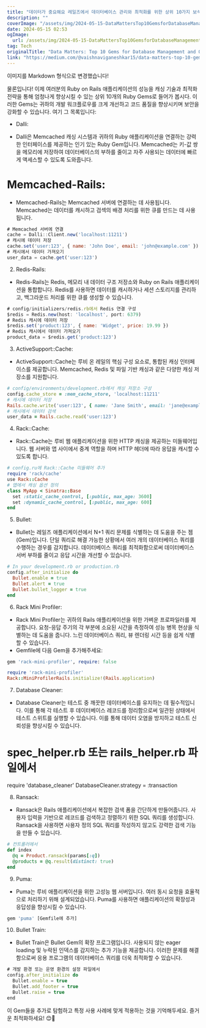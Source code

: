 ```yaml
---
title: "데이터가 중요해요 레일즈에서 데이터베이스 관리와 최적화를 위한 상위 10가지 보석"
description: ""
coverImage: "/assets/img/2024-05-15-DataMattersTop10GemsforDatabaseManagementandOptimizationinRails_0.png"
date: 2024-05-15 02:53
ogImage: 
  url: /assets/img/2024-05-15-DataMattersTop10GemsforDatabaseManagementandOptimizationinRails_0.png
tag: Tech
originalTitle: "Data Matters: Top 10 Gems for Database Management and Optimization in Rails"
link: "https://medium.com/@vaishnaviganeshkar15/data-matters-top-10-gems-for-database-management-and-optimization-in-rails-1fbe0b9664b3"
---
```



이미지를 Markdown 형식으로 변경했습니다!

물론입니다! 이제 여러분의 Ruby on Rails 애플리케이션의 성능을 캐싱 기술과 최적화 전략을 통해 엄청나게 향상시킬 수 있는 상위 10개의 Ruby Gems로 들어가 봅시다. 이러한 Gems는 귀하의 개발 워크플로우를 크게 개선하고 코드 품질을 향상시키며 보안을 강화할 수 있습니다. 여기 그 목록입니다:

- Dalli:

- Dalli은 Memcached 캐싱 시스템과 귀하의 Ruby 애플리케이션을 연결하는 강력한 인터페이스를 제공하는 인기 있는 Ruby Gem입니다. Memcached는 키-값 쌍을 메모리에 저장하여 데이터베이스의 부하를 줄이고 자주 사용되는 데이터에 빠르게 액세스할 수 있도록 도와줍니다.



# Memcached-Rails:

- Memcached-Rails는 Memcached 서버에 연결하는 데 사용됩니다. Memcached는 데이터를 캐시하고 검섹의 배경 처리를 위한 큐를 만드는 데 사용됩니다.

```js
# Memcached 서버에 연결
cache = Dalli::Client.new('localhost:11211')
# 캐시에 데이터 저장
cache.set('user:123', { name: 'John Doe', email: 'john@example.com' })
# 캐시에서 데이터 가져오기
user_data = cache.get('user:123')
```

2. Redis-Rails:

- Redis-Rails는 Redis, 메모리 내 데이터 구조 저장소와 Ruby on Rails 애플리케이션을 통합합니다. Redis를 사용하면 데이터를 캐시하거나 세션 스토리지를 관리하고, 백그라운드 처리를 위한 큐를 생성할 수 있습니다.

```js
# config/initializers/redis.rb에서 Redis 연결 구성
$redis = Redis.new(host: 'localhost', port: 6379)
# Redis 캐시에 데이터 저장
$redis.set('product:123', { name: 'Widget', price: 19.99 })
# Redis 캐시에서 데이터 가져오기
product_data = $redis.get('product:123')
```



3. ActiveSupport::Cache:

- ActiveSupport::Cache는 루비 온 레일의 핵심 구성 요소로, 통합된 캐싱 인터페이스를 제공합니다. Memcached, Redis 및 파일 기반 캐싱과 같은 다양한 캐싱 저장소를 지원합니다.

```ruby
# config/environments/development.rb에서 캐싱 저장소 구성
config.cache_store = :mem_cache_store, 'localhost:11211'
# 캐시에 데이터 저장
Rails.cache.write('user:123', { name: 'Jane Smith', email: 'jane@example.com' })
# 캐시에서 데이터 검색
user_data = Rails.cache.read('user:123')
```

4. Rack::Cache:



- Rack::Cache는 루비 웹 애플리케이션을 위한 HTTP 캐싱을 제공하는 미들웨어입니다. 웹 서버와 앱 사이에서 중계 역할을 하며 HTTP 헤더에 따라 응답을 캐시할 수 있도록 합니다.

```ruby
# config.ru에 Rack::Cache 미들웨어 추가
require 'rack/cache'
use Rack::Cache
# 앱에서 캐싱 옵션 정의
class MyApp < Sinatra::Base
  set :static_cache_control, [:public, max_age: 3600]
  set :dynamic_cache_control, [:public, max_age: 600]
end
```

5. Bullet:

- Bullet는 레일즈 애플리케이션에서 N+1 쿼리 문제를 식별하는 데 도움을 주는 젬(Gem)입니다. 단일 쿼리로 해결 가능한 상황에서 여러 개의 데이터베이스 쿼리를 수행하는 경우를 감지합니다. 데이터베이스 쿼리를 최적화함으로써 데이터베이스 서버 부하를 줄이고 응답 시간을 개선할 수 있습니다.



```rb
# In your development.rb or production.rb
config.after_initialize do
  Bullet.enable = true
  Bullet.alert = true
  Bullet.bullet_logger = true
end
```

6. Rack Mini Profiler:

- Rack Mini Profiler는 귀하의 Rails 애플리케이션을 위한 가벼운 프로파일러를 제공합니다. 요청-응답 주기의 각 부분에 소요된 시간을 측정하여 성능 병목 현상을 식별하는 데 도움을 줍니다. 느린 데이터베이스 쿼리, 뷰 렌더링 시간 등을 쉽게 식별할 수 있습니다.
- Gemfile에 다음 Gem을 추가해주세요:

```rb
gem 'rack-mini-profiler', require: false
```




```ruby
require 'rack-mini-profiler'
Rack::MiniProfilerRails.initialize!(Rails.application)
```

7. Database Cleaner:

- Database Cleaner는 테스트 중 깨끗한 데이터베이스를 유지하는 데 필수적입니다. 이를 통해 각 테스트 후 데이터베이스 레코드를 정리함으로써 일관된 상태에서 테스트 스위트를 실행할 수 있습니다. 이를 통해 데이터 오염을 방지하고 테스트 신뢰성을 향상시킬 수 있습니다.





# spec_helper.rb 또는 rails_helper.rb 파일에서
require 'database_cleaner'
DatabaseCleaner.strategy = :transaction


8. Ransack:

- Ransack은 Rails 애플리케이션에서 복잡한 검색 폼을 간단하게 만들어줍니다. 사용자 입력을 기반으로 레코드를 검색하고 정렬하기 위한 SQL 쿼리를 생성합니다. Ransack을 사용하면 사용자 정의 SQL 쿼리를 작성하지 않고도 강력한 검색 기능을 만들 수 있습니다.

```ruby
# 컨트롤러에서
def index
  @q = Product.ransack(params[:q])
  @products = @q.result(distinct: true)
end
```



9. Puma:

- Puma는 루비 애플리케이션을 위한 고성능 웹 서버입니다. 여러 동시 요청을 효율적으로 처리하기 위해 설계되었습니다. Puma를 사용하면 애플리케이션의 확장성과 응답성을 향상시킬 수 있습니다.

```js
gem 'puma' [Gemfile에 추가]
```

10. Bullet Train:



- Bullet Train은 Bullet Gem의 확장 프로그램입니다. 사용되지 않는 eager loading 및 누락된 인덱스를 감지하는 추가 기능을 제공합니다. 이러한 문제를 해결함으로써 응용 프로그램의 데이터베이스 쿼리를 더욱 최적화할 수 있습니다.

```js
# 개발 환경 또는 운영 환경의 설정 파일에서
config.after_initialize do
  Bullet.enable = true
  Bullet.add_footer = true
  Bullet.raise = true
end
```

이 Gem들을 추가로 탐험하고 특정 사용 사례에 맞게 적용하는 것을 기억해두세요. 즐거운 최적화하세요! 😊🚀